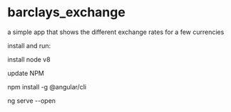 # barclays_exchange

a simple app that shows the different exchange rates for a few currencies

install and run:

install node v8

update NPM

npm install -g @angular/cli

ng serve --open
